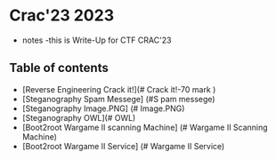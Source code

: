 # Crac'23 2023

* notes
  -this is Write-Up  for CTF CRAC'23 

## Table of contents
- [Reverse Engineering Crack it!](# Crack it!-70 mark )
- [Steganography Spam Messege] (#S pam messege)
- [Steganography Image.PNG] (# Image.PNG)
- [Steganography OWL](# OWL)
- [Boot2root Wargame II scanning Machine] (# Wargame II Scanning Machine)
- [Boot2root Wargame II Service] (# Wargame II Service)


